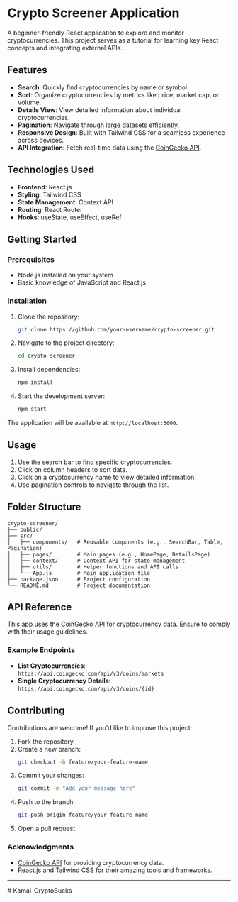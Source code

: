 
# Crypto Screener Application

A beginner-friendly React application to explore and monitor cryptocurrencies. This project serves as a tutorial for learning key React concepts and integrating external APIs.

## Features

- **Search**: Quickly find cryptocurrencies by name or symbol.
- **Sort**: Organize cryptocurrencies by metrics like price, market cap, or volume.
- **Details View**: View detailed information about individual cryptocurrencies.
- **Pagination**: Navigate through large datasets efficiently.
- **Responsive Design**: Built with Tailwind CSS for a seamless experience across devices.
- **API Integration**: Fetch real-time data using the [CoinGecko API](https://www.coingecko.com/en/api).

## Technologies Used

- **Frontend**: React.js
- **Styling**: Tailwind CSS
- **State Management**: Context API
- **Routing**: React Router
- **Hooks**: useState, useEffect, useRef

## Getting Started

### Prerequisites

- Node.js installed on your system
- Basic knowledge of JavaScript and React.js

### Installation

1. Clone the repository:
   ```bash
   git clone https://github.com/your-username/crypto-screener.git
   ```

2. Navigate to the project directory:
   ```bash
   cd crypto-screener
   ```

3. Install dependencies:
   ```bash
   npm install
   ```

4. Start the development server:
   ```bash
   npm start
   ```

The application will be available at `http://localhost:3000`.

## Usage

1. Use the search bar to find specific cryptocurrencies.
2. Click on column headers to sort data.
3. Click on a cryptocurrency name to view detailed information.
4. Use pagination controls to navigate through the list.

## Folder Structure

```plaintext
crypto-screener/
├── public/
├── src/
│   ├── components/   # Reusable components (e.g., SearchBar, Table, Pagination)
│   ├── pages/        # Main pages (e.g., HomePage, DetailsPage)
│   ├── context/      # Context API for state management
│   ├── utils/        # Helper functions and API calls
│   └── App.js        # Main application file
├── package.json      # Project configuration
└── README.md         # Project documentation
```

## API Reference

This app uses the [CoinGecko API](https://www.coingecko.com/en/api) for cryptocurrency data. Ensure to comply with their usage guidelines.

### Example Endpoints

- **List Cryptocurrencies**: `https://api.coingecko.com/api/v3/coins/markets`
- **Single Cryptocurrency Details**: `https://api.coingecko.com/api/v3/coins/{id}`

## Contributing

Contributions are welcome! If you'd like to improve this project:

1. Fork the repository.
2. Create a new branch:
   ```bash
   git checkout -b feature/your-feature-name
   ```
3. Commit your changes:
   ```bash
   git commit -m "Add your message here"
   ```
4. Push to the branch:
   ```bash
   git push origin feature/your-feature-name
   ```
5. Open a pull request.



### Acknowledgments

- [CoinGecko API](https://www.coingecko.com/en/api) for providing cryptocurrency data.
- React.js and Tailwind CSS for their amazing tools and frameworks.

---



#   K a m a l - C r y p t o B u c k s  
 
